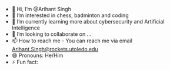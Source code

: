 - 👋 Hi, I’m @Arihant Singh
- 👀 I’m interested in chess, badminton and coding
- 🌱 I’m currently learning more about cybersecurity and Artificial Intelligence 
- 💞️ I’m looking to collaborate on ...
- 📫 How to reach me - You can reach me via email Arihant.Singh@rockets.utoledo.edu
- 😄 Pronouns: He/Him
- ⚡ Fun fact: 

<!---
Arihant1Singh/Arihant1Singh is a ✨ special ✨ repository because its `README.md` (this file) appears on your GitHub profile.
You can click the Preview link to take a look at your changes.
--->
